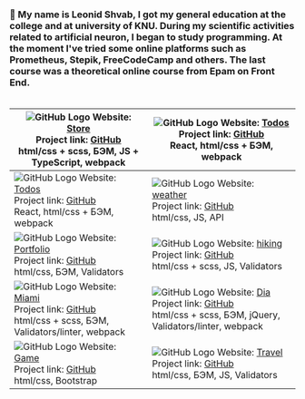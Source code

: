 ### 👋 My name is Leonid Shvab, I got my general education at the college and at university of KNU. During my scientific activities related to artificial neuron, I began to study programming. At the moment I've tried some online platforms such as Prometheus, Stepik, FreeCodeCamp and others. The last course was a theoretical online course from Epam on Front End.<br/><br/>

![GitHub Logo](https://i.ibb.co/G3FJKwv/Screen-Shot-2020-10-29-at-20-42-44.png) Website: [Store](https://leonidshv.github.io/store/) <br/> Project link: [GitHub](https://github.com/LeonidShv/store)<br/>html/css + scss, БЭМ, JS + TypeScript, webpack | ![GitHub Logo](https://i.ibb.co/sJqhwZd/Screen-Shot-2020-10-30-at-18-10-42.png) Website: [Todos](https://leonidshv.github.io/todos/index.html) <br/> Project link: [GitHub](https://github.com/LeonidShv/todos) <br/>React, html/css + БЭМ, webpack
------------ | -------------
![GitHub Logo](https://i.ibb.co/sJqhwZd/Screen-Shot-2020-10-30-at-18-10-42.png) Website: [Todos](https://leonidshv.github.io/todos/index.html) <br/> Project link: [GitHub](https://github.com/LeonidShv/todos) <br/>React, html/css + БЭМ, webpack | ![GitHub Logo](https://i.ibb.co/fFYJ0GT/2020-12-18-14-54-00.png) Website: [weather](https://leonidshv.github.io/ucode-weather/) <br/> Project link: [GitHub](https://github.com/LeonidShv/ucode-weather) <br/>html/css, JS, API
![GitHub Logo](https://i.ibb.co/z83q4YF/Screen-Shot-2020-10-30-at-18-37-30.png) Website: [Portfolio](https://leonidshv.github.io/portfolio/) <br/> Project link: [GitHub](https://github.com/LeonidShv/portfolio) <br/>html/css, БЭМ, Validators | ![GitHub Logo](https://i.ibb.co/N67dzkh/card3.jpg) Website: [hiking](https://leonidshv.github.io/hikingClub/index.html) <br/> Project link: [GitHub](https://github.com/LeonidShv/hikingClub) <br/>html/css + scss, JS, Validators
![GitHub Logo](https://i.ibb.co/F00XFQt/card4.jpg) Website: [Miami](https://leonidshv.github.io/layout_miami/) <br/> Project link: [GitHub](https://github.com/LeonidShv/layout_miami/tree/develop) <br/>html/css + scss, БЭМ, Validators/linter, webpack| ![GitHub Logo](https://i.ibb.co/fQHKcrD/card0.jpg) Website: [Dia](https://leonidshv.github.io/dia/src/index.html) <br/> Project link: [GitHub](https://github.com/LeonidShv/dia)<br/>html/css + scss, БЭМ, jQuery, Validators/linter, webpack 
![GitHub Logo](https://i.ibb.co/t4X7x9g/card1.jpg) Website: [Game](https://leonidshv.github.io/gameBlog/) <br/> Project link: [GitHub](https://github.com/LeonidShv/gameBlog) <br/>html/css, Bootstrap | ![GitHub Logo](https://i.ibb.co/31cPfZz/card2.jpg) Website: [Travel](https://leonidshv.github.io/travelBlog/) <br/> Project link: [GitHub](https://github.com/LeonidShv/travelBlog) <br/>html/css, БЭМ, JS, Validators
<!--
**LeonidShv/LeonidShv** is a ✨ _special_ ✨ repository because its `README.md` (this file) appears on your GitHub profile.

Here are some ideas to get you started:

- 🔭 I’m currently working on ...
- 🌱 I’m currently learning ...
- 👯 I’m looking to collaborate on ...
- 🤔 I’m looking for help with ...
- 💬 Ask me about ...
- 📫 How to reach me: ...
- 😄 Pronouns: ...
- ⚡ Fun fact: ...
<a href="https://ibb.co/d7D3hkm"><img src="https://i.ibb.co/fQHKcrD/card0.jpg" alt="card0" border="0"></a>
<a href="https://ibb.co/kx1R9tj"><img src="https://i.ibb.co/t4X7x9g/card1.jpg" alt="card1" border="0"></a>
<a href="https://ibb.co/9nWdw5t"><img src="https://i.ibb.co/31cPfZz/card2.jpg" alt="card2" border="0"></a>
<a href="https://ibb.co/6RN75ph"><img src="https://i.ibb.co/N67dzkh/card3.jpg" alt="card3" border="0"></a>
<a href="https://ibb.co/yYYprzJ"><img src="https://i.ibb.co/F00XFQt/card4.jpg" alt="card4" border="0"></a>
-->
